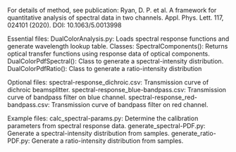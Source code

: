 For details of method, see publication:
Ryan, D. P. et al. A framework for quantitative analysis of spectral data in two channels. Appl. Phys. Lett. 117, 024101 (2020).
DOI: 10.1063/5.0013998

Essential files:
DualColorAnalysis.py: Loads spectral response functions and generate wavelength lookup table.
    Classes:
        SpectralComponents(): Returns optical transfer functions using response data of optical components. 
        DualColorPdfSpectral(): Class to generate a spectral-intensity distribution.
        DualColorPdfRatio():  Class to generate a ratio-intensity distribution

Optional files:
spectral-response_dichroic.csv: Transmission curve of dichroic beamsplitter.
spectral-response_blue-bandpass.csv: Transmission curve of bandpass filter on blue channel.
spectral-response_red-bandpass.csv: Transmission curve of bandpass filter on red channel.

Example files:
calc_spectral-params.py: Determine the calibration parameters from spectral response data.
generate_spectral-PDF.py: Generate a spectral-intensity distribution from samples. 
generate_ratio-PDF.py: Generate a ratio-intensity distribution from samples.
